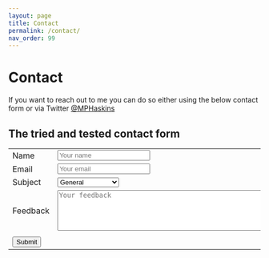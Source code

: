 ```yaml
---
layout: page
title: Contact
permalink: /contact/
nav_order: 99
---
```


# Contact
If you want to reach out to me you can do so either using the below contact form or via Twitter <a href="https://twitter.com/MPHaskins">@MPHaskins</a>

## The tried and tested contact form
<form accept-charset="UTF-8" action="https://getform.io/f/183d5c48-f0a3-43a8-8e78-0d4ffd84d43a" method="POST" target="_blank">
    <div>
        <table>
            <tbody>
                <tr>
                    <td><label for="inputName">Name</label></td>
                    <td><input type="text" name="name" class="form-control" id="inputName" placeholder="Your name" required="required"></td>
                </tr>
                <tr>
                    <td><label for="inputEmail">Email</label></td>
                    <td><input type="email" name="email" class="form-control" id="inputEmail" aria-describedby="emailHelp" placeholder="Your email" required="required"></td>
                </tr>
                <tr>
                    <td><label for="feedbackType">Subject</label></td>
                    <td>
                        <select class="form-control" id="feedbackType" name="feedbacktype">
                          <option>General</option>
                          <option>Cloudtrail Viewer</option>
                          <option>Ends</option>
                          <option>Games Night</option>
                        </select>
                    </td>
                </tr>
                <tr>
                    <td><label for="feedback">Feedback</label></td>
                    <td><textarea rows="5" cols="65" name="feedback" class="form-control" id="feedback" placeholder="Your feedback" required="required"></textarea></td>
                </tr>
                <tr><td colspan="2" class="g-recaptcha" data-sitekey="6LcS-6gZAAAAAN4EeHNQXP9_Mx9XMFEE6lc5JF9O"></td></tr>
                <tr>
                    <td colspan="2"><button type="submit" class="btn btn-primary">Submit</button></td>
                </tr>
            </tbody>
        </table>
    </div>
</form>
